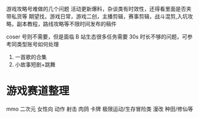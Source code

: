 游戏攻略号难做的几个问题 活动更新爆料，杂谈类有时效性，还得看里面是否夹带私货等 期望找，游戏日常，游戏二创，主播剪辑，赛事剪辑，战斗混剪,入坑攻略，副本教程，路线攻略等不限时间发布的稿件

coser 号则不需要，但是面临 B 站生态很多任务需要 30s 时长不够的问题，可参考同类型账号如何处理

1.  一首歌的合集
2.  小故事短剧+跳舞



# 游戏赛道整理

mmo
二次元
女性向
动作
射击
肉鸽
卡牌
极限运动/生存冒险类
漫改
种田/修仙等
